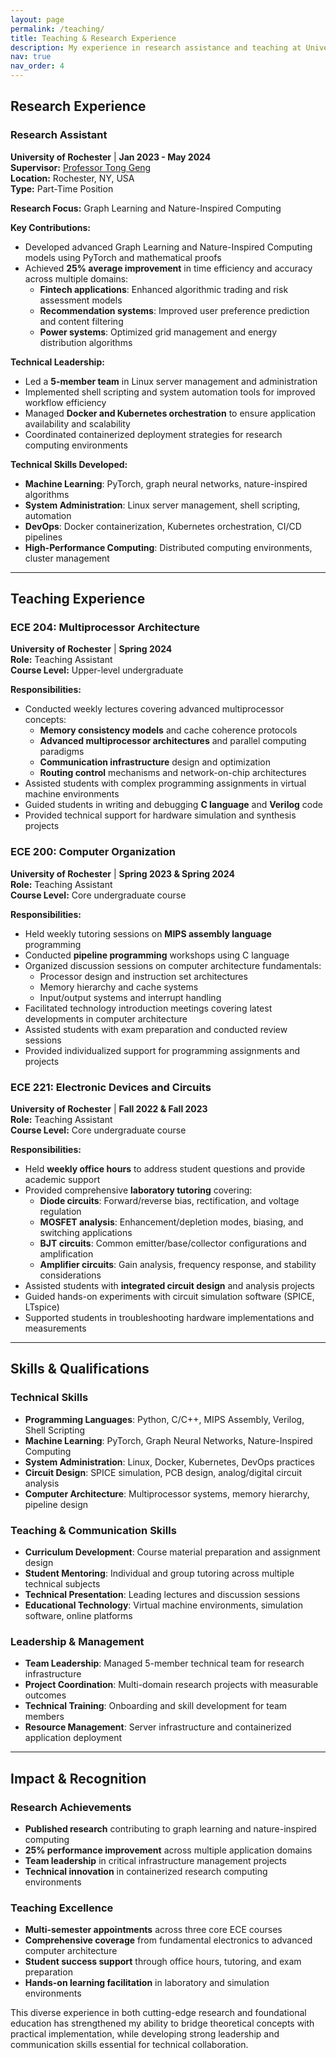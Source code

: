 ```yaml
---
layout: page
permalink: /teaching/
title: Teaching & Research Experience
description: My experience in research assistance and teaching at University of Rochester
nav: true
nav_order: 4
---
```


## Research Experience

### Research Assistant
**University of Rochester** | **Jan 2023 - May 2024**  
**Supervisor:** [Professor Tong Geng](https://www.tonytgeng.com/)  
**Location:** Rochester, NY, USA  
**Type:** Part-Time Position

**Research Focus:** Graph Learning and Nature-Inspired Computing

**Key Contributions:**
- Developed advanced Graph Learning and Nature-Inspired Computing models using PyTorch and mathematical proofs
- Achieved **25% average improvement** in time efficiency and accuracy across multiple domains:
  - **Fintech applications**: Enhanced algorithmic trading and risk assessment models
  - **Recommendation systems**: Improved user preference prediction and content filtering
  - **Power systems**: Optimized grid management and energy distribution algorithms

**Technical Leadership:**
- Led a **5-member team** in Linux server management and administration
- Implemented shell scripting and system automation tools for improved workflow efficiency
- Managed **Docker and Kubernetes orchestration** to ensure application availability and scalability
- Coordinated containerized deployment strategies for research computing environments

**Technical Skills Developed:**
- **Machine Learning**: PyTorch, graph neural networks, nature-inspired algorithms
- **System Administration**: Linux server management, shell scripting, automation
- **DevOps**: Docker containerization, Kubernetes orchestration, CI/CD pipelines
- **High-Performance Computing**: Distributed computing environments, cluster management

---

## Teaching Experience

### ECE 204: Multiprocessor Architecture
**University of Rochester** | **Spring 2024**  
**Role:** Teaching Assistant  
**Course Level:** Upper-level undergraduate

**Responsibilities:**
- Conducted weekly lectures covering advanced multiprocessor concepts:
  - **Memory consistency models** and cache coherence protocols
  - **Advanced multiprocessor architectures** and parallel computing paradigms
  - **Communication infrastructure** design and optimization
  - **Routing control** mechanisms and network-on-chip architectures
- Assisted students with complex programming assignments in virtual machine environments
- Guided students in writing and debugging **C language** and **Verilog** code
- Provided technical support for hardware simulation and synthesis projects

### ECE 200: Computer Organization
**University of Rochester** | **Spring 2023 & Spring 2024**  
**Role:** Teaching Assistant  
**Course Level:** Core undergraduate course

**Responsibilities:**
- Held weekly tutoring sessions on **MIPS assembly language** programming
- Conducted **pipeline programming** workshops using C language
- Organized discussion sessions on computer architecture fundamentals:
  - Processor design and instruction set architectures
  - Memory hierarchy and cache systems
  - Input/output systems and interrupt handling
- Facilitated technology introduction meetings covering latest developments in computer architecture
- Assisted students with exam preparation and conducted review sessions
- Provided individualized support for programming assignments and projects

### ECE 221: Electronic Devices and Circuits
**University of Rochester** | **Fall 2022 & Fall 2023**  
**Role:** Teaching Assistant  
**Course Level:** Core undergraduate course

**Responsibilities:**
- Held **weekly office hours** to address student questions and provide academic support
- Provided comprehensive **laboratory tutoring** covering:
  - **Diode circuits**: Forward/reverse bias, rectification, and voltage regulation
  - **MOSFET analysis**: Enhancement/depletion modes, biasing, and switching applications
  - **BJT circuits**: Common emitter/base/collector configurations and amplification
  - **Amplifier circuits**: Gain analysis, frequency response, and stability considerations
- Assisted students with **integrated circuit design** and analysis projects
- Guided hands-on experiments with circuit simulation software (SPICE, LTspice)
- Supported students in troubleshooting hardware implementations and measurements

---

## Skills & Qualifications

### Technical Skills
- **Programming Languages**: Python, C/C++, MIPS Assembly, Verilog, Shell Scripting
- **Machine Learning**: PyTorch, Graph Neural Networks, Nature-Inspired Computing
- **System Administration**: Linux, Docker, Kubernetes, DevOps practices
- **Circuit Design**: SPICE simulation, PCB design, analog/digital circuit analysis
- **Computer Architecture**: Multiprocessor systems, memory hierarchy, pipeline design

### Teaching & Communication Skills
- **Curriculum Development**: Course material preparation and assignment design
- **Student Mentoring**: Individual and group tutoring across multiple technical subjects
- **Technical Presentation**: Leading lectures and discussion sessions
- **Educational Technology**: Virtual machine environments, simulation software, online platforms

### Leadership & Management
- **Team Leadership**: Managed 5-member technical team for research infrastructure
- **Project Coordination**: Multi-domain research projects with measurable outcomes
- **Technical Training**: Onboarding and skill development for team members
- **Resource Management**: Server infrastructure and containerized application deployment

---

## Impact & Recognition

### Research Achievements
- **Published research** contributing to graph learning and nature-inspired computing
- **25% performance improvement** across multiple application domains
- **Team leadership** in critical infrastructure management projects
- **Technical innovation** in containerized research computing environments

### Teaching Excellence
- **Multi-semester appointments** across three core ECE courses
- **Comprehensive coverage** from fundamental electronics to advanced computer architecture
- **Student success support** through office hours, tutoring, and exam preparation
- **Hands-on learning facilitation** in laboratory and simulation environments

This diverse experience in both cutting-edge research and foundational education has strengthened my ability to bridge theoretical concepts with practical implementation, while developing strong leadership and communication skills essential for technical collaboration.